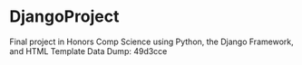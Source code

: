 # DjangoProject
Final project in Honors Comp Science using Python, the Django Framework, and HTML
Template Data Dump: 49d3cce
